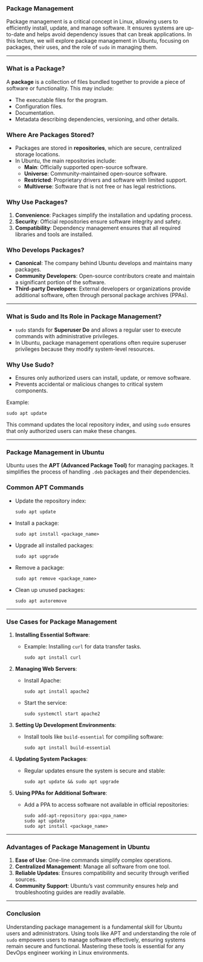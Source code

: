 ### Package Management

Package management is a critical concept in Linux, allowing users to efficiently install, update, and manage software. It ensures systems are up-to-date and helps avoid dependency issues that can break applications. In this lecture, we will explore package management in Ubuntu, focusing on packages, their uses, and the role of `sudo` in managing them.

---

### **What is a Package?**

A **package** is a collection of files bundled together to provide a piece of software or functionality. This may include:

- The executable files for the program.
- Configuration files.
- Documentation.
- Metadata describing dependencies, versioning, and other details.

### **Where Are Packages Stored?**

- Packages are stored in **repositories**, which are secure, centralized storage locations.
- In Ubuntu, the main repositories include:
    - **Main**: Officially supported open-source software.
    - **Universe**: Community-maintained open-source software.
    - **Restricted**: Proprietary drivers and software with limited support.
    - **Multiverse**: Software that is not free or has legal restrictions.

### **Why Use Packages?**

1. **Convenience**: Packages simplify the installation and updating process.
2. **Security**: Official repositories ensure software integrity and safety.
3. **Compatibility**: Dependency management ensures that all required libraries and tools are installed.

### **Who Develops Packages?**

- **Canonical**: The company behind Ubuntu develops and maintains many packages.
- **Community Developers**: Open-source contributors create and maintain a significant portion of the software.
- **Third-party Developers**: External developers or organizations provide additional software, often through personal package archives (PPAs).

---

### **What is Sudo and Its Role in Package Management?**

- `sudo` stands for **Superuser Do** and allows a regular user to execute commands with administrative privileges.
- In Ubuntu, package management operations often require superuser privileges because they modify system-level resources.

### **Why Use Sudo?**

- Ensures only authorized users can install, update, or remove software.
- Prevents accidental or malicious changes to critical system components.

Example:

```
sudo apt update
```

This command updates the local repository index, and using `sudo` ensures that only authorized users can make these changes.

---

### **Package Management in Ubuntu**

Ubuntu uses the **APT (Advanced Package Tool)** for managing packages. It simplifies the process of handling `.deb` packages and their dependencies.

### **Common APT Commands**

- Update the repository index:
    
    ```
    sudo apt update
    ```
    
- Install a package:
    
    ```
    sudo apt install <package_name>
    ```
    
- Upgrade all installed packages:
    
    ```
    sudo apt upgrade
    ```
    
- Remove a package:
    
    ```
    sudo apt remove <package_name>
    ```
    
- Clean up unused packages:
    
    ```
    sudo apt autoremove
    ```
    

---

### **Use Cases for Package Management**

1. **Installing Essential Software**:
    - Example: Installing `curl` for data transfer tasks.
        
        ```
        sudo apt install curl
        ```
        
2. **Managing Web Servers**:
    - Install Apache:
        
        ```
        sudo apt install apache2
        ```
        
    - Start the service:
        
        ```
        sudo systemctl start apache2
        ```
        
3. **Setting Up Development Environments**:
    - Install tools like `build-essential` for compiling software:
        
        ```
        sudo apt install build-essential
        ```
        
4. **Updating System Packages**:
    - Regular updates ensure the system is secure and stable:
        
        ```
        sudo apt update && sudo apt upgrade
        ```
        
5. **Using PPAs for Additional Software**:
    - Add a PPA to access software not available in official repositories:
        
        ```
        sudo add-apt-repository ppa:<ppa_name>
        sudo apt update
        sudo apt install <package_name>
        ```
        

---

### **Advantages of Package Management in Ubuntu**

1. **Ease of Use**: One-line commands simplify complex operations.
2. **Centralized Management**: Manage all software from one tool.
3. **Reliable Updates**: Ensures compatibility and security through verified sources.
4. **Community Support**: Ubuntu’s vast community ensures help and troubleshooting guides are readily available.

---

### **Conclusion**

Understanding package management is a fundamental skill for Ubuntu users and administrators. Using tools like APT and understanding the role of `sudo` empowers users to manage software effectively, ensuring systems remain secure and functional. Mastering these tools is essential for any DevOps engineer working in Linux environments.